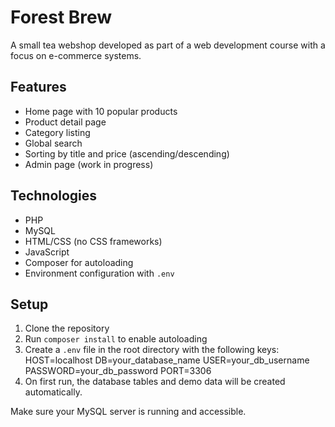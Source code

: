 # Forest Brew

A small tea webshop developed as part of a web development course with a focus on e-commerce systems.

## Features

- Home page with 10 popular products  
- Product detail page  
- Category listing  
- Global search  
- Sorting by title and price (ascending/descending)  
- Admin page (work in progress)

## Technologies

- PHP  
- MySQL  
- HTML/CSS (no CSS frameworks)  
- JavaScript  
- Composer for autoloading  
- Environment configuration with `.env`

## Setup

1. Clone the repository  
2. Run `composer install` to enable autoloading  
3. Create a `.env` file in the root directory with the following keys:
   HOST=localhost DB=your_database_name USER=your_db_username PASSWORD=your_db_password PORT=3306
4. On first run, the database tables and demo data will be created automatically.  

Make sure your MySQL server is running and accessible.

